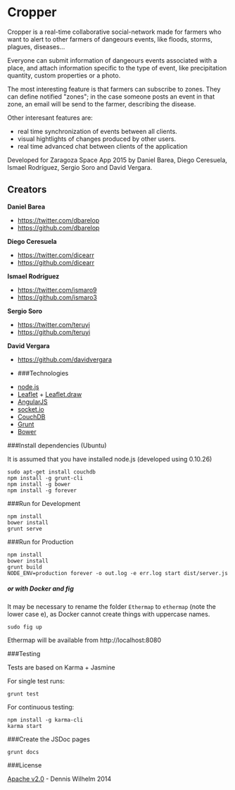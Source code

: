 Cropper
=========

Cropper is a real-time collaborative social-network made for farmers who want to alert
to other farmers of dangeours events, like floods, storms, plagues, diseases...

Everyone can submit information of dangeours events associated with a place, and attach information specific to the type of event, like precipitation quantity, custom properties or a photo.

The most interesting feature is that farmers can subscribe to zones. They can define notified "zones"; in the case someone posts an event in that zone, an email will be send to the farmer, describing the disease.

Other interesant features are:
* real time synchronization of events between all clients.
* visual hightlights of changes produced by other users.
* real time advanced chat between clients of the application

Developed for Zaragoza Space App 2015 by Daniel Barea, Diego Ceresuela, Ismael Rodríguez, Sergio Soro and David Vergara.
## Creators

**Daniel Barea**

- <https://twitter.com/dbarelop>
- <https://github.com/dbarelop>

**Diego Ceresuela**

- <https://twitter.com/dicearr>
- <https://github.com/dicearr>

**Ismael Rodríguez**

- <https://twitter.com/ismaro9>
- <https://github.com/ismaro3>

**Sergio Soro**
- <https://twitter.com/teruyi>
- <https://github.com/teruyi>

**David Vergara**
- <https://github.com/davidvergara>


- ###Technologies

* [node.js]
* [Leaflet] + [Leaflet.draw]
* [AngularJS]
* [socket.io]
* [CouchDB]
* [Grunt]
* [Bower]




###Install dependencies (Ubuntu)

It is assumed that you have installed node.js (developed using 0.10.26)
```
sudo apt-get install couchdb
npm install -g grunt-cli
npm install -g bower
npm install -g forever

```


###Run for Development


```
npm install
bower install
grunt serve

```

###Run for Production


```
npm install
bower install
grunt build
NODE_ENV=production forever -o out.log -e err.log start dist/server.js

```

##### or with Docker and fig

It may be necessary to rename the folder `Ethermap` to `ethermap` (note the lower case e), as Docker cannot create things with uppercase names.

```
sudo fig up
```
Ethermap will be available from http://localhost:8080


###Testing

Tests are based on Karma + Jasmine

For single test runs:
```
grunt test
```
For continuous testing:
```
npm install -g karma-cli
karma start
```

###Create the JSDoc pages

```
grunt docs
```


###License

[Apache v2.0](license.md) - Dennis Wilhelm 2014



[node.js]:http://nodejs.org/
[CouchDB]:http://couchdb.apache.org/
[AngularJS]:https://angularjs.org/
[Grunt]:http://gruntjs.com/
[Bower]:http://bower.io/
[socket.io]:http://socket.io/
[Leaflet]:http://leafletjs.com/
[Leaflet.draw]:https://github.com/Leaflet/Leaflet.draw
